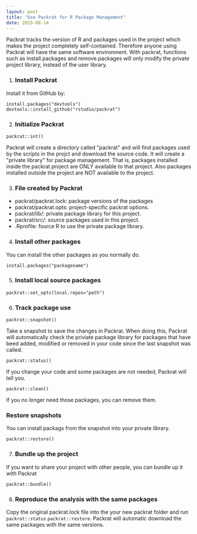 ```yaml
---
layout: post
title: "Use Packrat for R Package Management"
date: 2015-08-14
---
```


Packrat tracks the version of R and packages used in the project which makes the project completely self-contained. Therefore anyone using Packrat will have the same software environment. With packrat, functions such as install.packages and remove.packages will only modify the private project library, instead of the user library.


1. ### Install Packrat
Install it from GitHub by:  
```
install.packages("devtools")    
devtools::install_github("rstudio/packrat")   
```

2. ### Initialize Packrat
```
packrat::int()
```
Packrat will create a directory called "packrat" and will find packages used by the scripts in the projct and download the source code. It will create a "private library" for package management.
That is, packages installed inside the packrat project are ONLY available to that project. Also packages installed outside the project are NOT available to the project.

3. ### File created by Packrat 
- packrat/packrat.lock: package versions of the packages
- packrat/packrat.opts: project-specific packrat options.
- packrat/lib/: private package library for this project.
- packrat/src/: source packages used in this project.
- .Rprofile: fource R to use the private package library.


4. ### Install other packages
You can install the other packages as you normally do.
```
install.packages("packagename")
```

5. ### Install local source packages
```
packrat::set_opts(local.repos="path")
```

6. ### Track package use
```
packrat::snapshot()
```
Take a snapshot to save the changes in Packrat. When doing this, Packrat will automatically check the priviate package library for packages that have beed added, modified or removed in your code since 
the last snapshot was called.

```
packrat::status()
```
If you change your code and some packages are not needed, Packrat will tell you. 

```
packrat::clean()
```
If you no longer need those packages, you can remove them.

### Restore snapshots
You can install packags from the snapshot into your private library.
```
packrat::restore()
```

7. ### Bundle up the project
If you want to share your project with other people, you can bundle up it with Packrat
```
packrat::bundle()
```

8. ### Reproduce the analysis with the same packages
Copy the original packrat.lock file into the your new packrat folder and run `packrat::status` `packrat::restore`. Packrat will automatic download the same packages
with the same versions.
